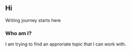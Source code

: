 ## Hi

Writing journey starts here

### Who am I?

I am trying to find an approriate topic that I can work with.
